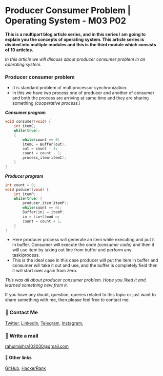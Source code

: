 # Producer Consumer Problem | Operating System - M03 P02

**This is a multipart blog article series, and in this series I am going to explain you the concepts of operating system. This article series is divided into multiple modules and this is the third module which consists of 10 articles.**

_In this article we will discuss about producer consumer problem in an operating system._

### Producer consumer problem
- It is standard problem of multiprocessor synchronization.
- In this we have two process one of producer and another of consumer and both the process are arriving at same time and they are sharing something _(cooperative process.)_

***Consumer program***
```c
void consumer(void) {
    int itemC;
    while(true);
    {
        while(count == 0)
        itemC = Buffer(out);
        out = count - 1;
        count = count - 1;
        process_item(itemC); 
    }
}
```

***Producer program***
```c
int count = 0;
void poducer(void) {
    int itemP;
    while(true) {
        producer_item(itemP);
        while(count == n);
        Buffer[in] = itemP;
        in = (in+1)mod n;
        count = count + 1;
    }
}
```
- Here producer process will generate an item while executing and put it in buffer. Consumer will execute the code _(consumer code)_ and then it will use item by taking out line from buffer and perform any task/process.
- This is the ideal case in this case producer will put the item in buffer and consumer will take it out and use, and the buffer is completely field then it will start over again from zero.

_This was all about producer consumer problem. Hope you liked it and learned something new from it._

If you have any doubt, question, queries related to this topic or just want to share something with me, then please feel free to contact me. 

### 📱 Contact Me

[Twitter](https://twitter.com/r_mishra10),
[LinkedIn](https://www.linkedin.com/in/rahul-mishra-66210b185),
[Telegram](https://t.me/rahul_mishra10),
[Instagram](https://www.instagram.com/rahul_mishra10/?hl=en),

### 📧 Write a mail
<rahulmishra102000@gmail.com>

#### 🚀 Other links

[GitHub](https://github.com/rahulMishra05),
[HackerRank](https://www.hackerrank.com/rahulmishra10201)
